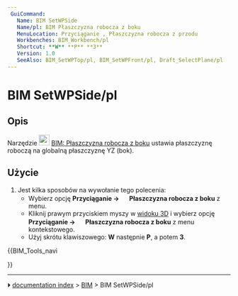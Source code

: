 ```yaml
---
 GuiCommand:
   Name: BIM SetWPSide
   Name/pl: BIM Płaszczyzna robocza z boku
   MenuLocation: Przyciąganie , Płaszczyzna robocza z przodu
   Workbenches: BIM_Workbench/pl
   Shortcut: **W** **P** **3**
   Version: 1.0
   SeeAlso: BIM_SetWPTop/pl, BIM_SetWPFront/pl, Draft_SelectPlane/pl
---
```


# BIM SetWPSide/pl



## Opis

Narzędzie <img alt="" src=images/BIM_SetWPSide.svg  style="width:24px;"> [BIM: Płaszczyzna robocza z boku](BIM_SetWPSide/pl.md) ustawia płaszczyznę roboczą na globalną płaszczyznę YZ (bok).



## Użycie

1.  Jest kilka sposobów na wywołanie tego polecenia:
    -   Wybierz opcję **Przyciąganie → <img src="images/BIM_SetWPSide.svg" width=16px> Płaszczyzna robocza z boku** z menu.
    -   Kliknij prawym przyciskiem myszy w [widoku 3D](3D_view/pl.md) i wybierz opcję **Przyciąganie → <img src="images/BIM_SetWPSide.svg" width=16px> Płaszczyzna robocza z boku** z menu kontekstowego.
    -   Użyj skrótu klawiszowego: **W** następnie **P**, a potem **3**.





{{BIM_Tools_navi

}}



---
⏵ [documentation index](../README.md) > [BIM](BIM_Workbench.md) > BIM SetWPSide/pl
